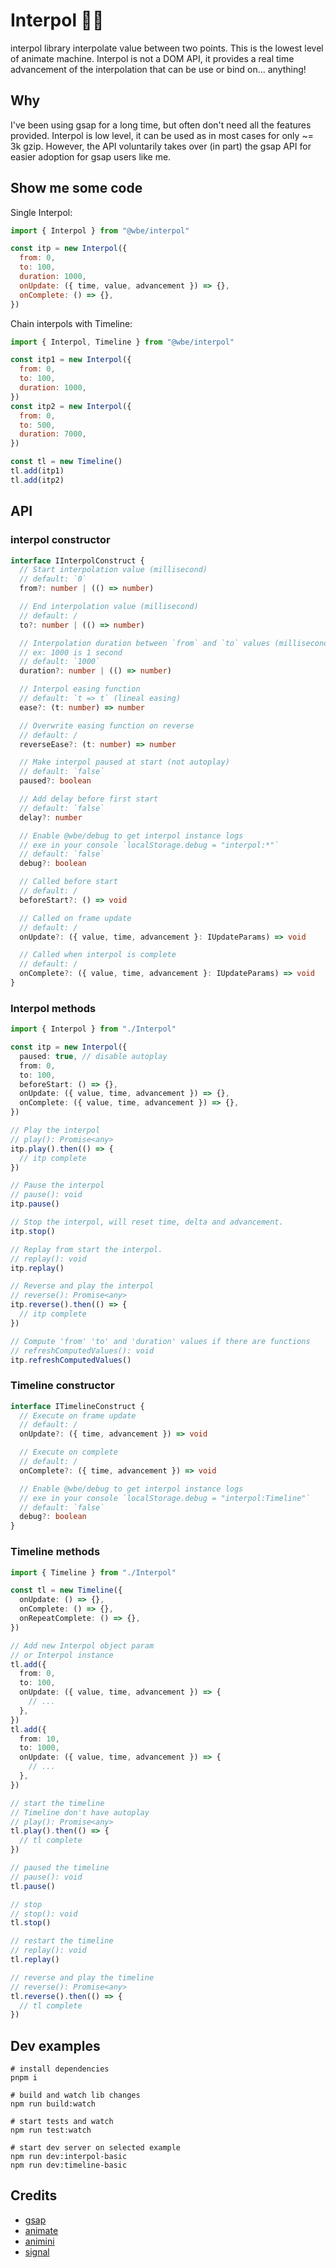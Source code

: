 # Interpol 👮🏽‍

interpol library interpolate value between two points.
This is the lowest level of animate machine.
Interpol is not a DOM API, it provides a real time advancement of the interpolation that can be use or bind
on... anything!

## Why

I've been using gsap for a long time, but often don't need all the features provided.
Interpol is low level, it can be used as in most cases for only ~= 3k gzip.
However, the API voluntarily takes over (in part) the gsap API for easier adoption for gsap users like me.

## Show me some code

Single Interpol:

```js
import { Interpol } from "@wbe/interpol"

const itp = new Interpol({
  from: 0,
  to: 100,
  duration: 1000,
  onUpdate: ({ time, value, advancement }) => {},
  onComplete: () => {},
})
```

Chain interpols with Timeline:

```js
import { Interpol, Timeline } from "@wbe/interpol"

const itp1 = new Interpol({
  from: 0,
  to: 100,
  duration: 1000,
})
const itp2 = new Interpol({
  from: 0,
  to: 500,
  duration: 7000,
})

const tl = new Timeline()
tl.add(itp1)
tl.add(itp2)
```

## API

### interpol constructor

```ts
interface IInterpolConstruct {
  // Start interpolation value (millisecond)
  // default: `0`
  from?: number | (() => number)

  // End interpolation value (millisecond)
  // default: /
  to?: number | (() => number)

  // Interpolation duration between `from` and `to` values (millisecond).
  // ex: 1000 is 1 second
  // default: `1000`
  duration?: number | (() => number)

  // Interpol easing function
  // default: `t => t` (lineal easing)
  ease?: (t: number) => number

  // Overwrite easing function on reverse
  // default: /
  reverseEase?: (t: number) => number

  // Make interpol paused at start (not autoplay)
  // default: `false`
  paused?: boolean

  // Add delay before first start
  // default: `false`
  delay?: number

  // Enable @wbe/debug to get interpol instance logs
  // exe in your console `localStorage.debug = "interpol:*"`
  // default: `false`
  debug?: boolean

  // Called before start
  // default: /
  beforeStart?: () => void

  // Called on frame update
  // default: /
  onUpdate?: ({ value, time, advancement }: IUpdateParams) => void

  // Called when interpol is complete
  // default: /
  onComplete?: ({ value, time, advancement }: IUpdateParams) => void
}
```

### Interpol methods

```ts
import { Interpol } from "./Interpol"

const itp = new Interpol({
  paused: true, // disable autoplay
  from: 0,
  to: 100,
  beforeStart: () => {},
  onUpdate: ({ value, time, advancement }) => {},
  onComplete: ({ value, time, advancement }) => {},
})

// Play the interpol
// play(): Promise<any>
itp.play().then(() => {
  // itp complete
})

// Pause the interpol
// pause(): void
itp.pause()

// Stop the interpol, will reset time, delta and advancement.
itp.stop()

// Replay from start the interpol.
// replay(): void
itp.replay()

// Reverse and play the interpol
// reverse(): Promise<any>
itp.reverse().then(() => {
  // itp complete
})

// Compute 'from' 'to' and 'duration' values if there are functions
// refreshComputedValues(): void
itp.refreshComputedValues()
```

### Timeline constructor

```ts
interface ITimelineConstruct {
  // Execute on frame update
  // default: /
  onUpdate?: ({ time, advancement }) => void

  // Execute on complete
  // default: /
  onComplete?: ({ time, advancement }) => void

  // Enable @wbe/debug to get interpol instance logs
  // exe in your console `localStorage.debug = "interpol:Timeline"`
  // default: `false`
  debug?: boolean
}
```

### Timeline methods

```ts
import { Timeline } from "./Interpol"

const tl = new Timeline({
  onUpdate: () => {},
  onComplete: () => {},
  onRepeatComplete: () => {},
})

// Add new Interpol object param 
// or Interpol instance
tl.add({
  from: 0,
  to: 100,
  onUpdate: ({ value, time, advancement }) => {
    // ...
  },
})
tl.add({
  from: 10,
  to: 1000,
  onUpdate: ({ value, time, advancement }) => {
    // ...
  },
})

// start the timeline
// Timeline don't have autoplay
// play(): Promise<any>
tl.play().then(() => {
  // tl complete
})

// paused the timeline
// pause(): void
tl.pause()

// stop
// stop(): void
tl.stop()

// restart the timeline
// replay(): void
tl.replay()

// reverse and play the timeline
// reverse(): Promise<any>
tl.reverse().then(() => {
  // tl complete
})
```

## Dev examples

```shell
# install dependencies
pnpm i

# build and watch lib changes
npm run build:watch

# start tests and watch
npm run test:watch

# start dev server on selected example
npm run dev:interpol-basic
npm run dev:timeline-basic
```

## Credits

- [gsap](https://greensock.com/gsap/)
- [animate](https://github.com/SolalDR/animate/)
- [animini](https://github.com/dbismut/animini)
- [signal](https://github.com/zouloux/signal)
